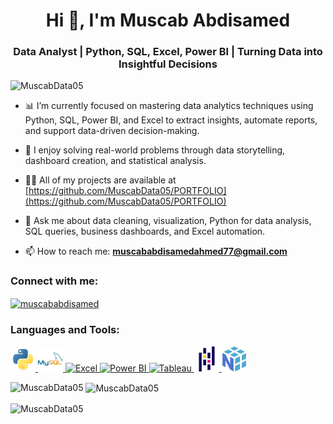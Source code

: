 <h1 align="center">Hi 👋, I'm Muscab Abdisamed</h1>
<h3 align="center">Data Analyst | Python, SQL, Excel, Power BI | Turning Data into Insightful Decisions</h3>

<p align="left"> <img src="https://komarev.com/ghpvc/?username=MuscabData05&label=Profile%20views&color=0e75b6&style=flat" alt="MuscabData05" /> </p>

- 📊 I’m currently focused on mastering data analytics techniques using Python, SQL, Power BI, and Excel to extract insights, automate reports, and support data-driven decision-making.

- 🧠 I enjoy solving real-world problems through data storytelling, dashboard creation, and statistical analysis.

- 👨‍💻 All of my projects are available at [https://github.com/MuscabData05/PORTFOLIO](https://github.com/MuscabData05/PORTFOLIO)

- 💬 Ask me about data cleaning, visualization, Python for data analysis, SQL queries, business dashboards, and Excel automation.

- 📫 How to reach me: **muscababdisamedahmed77@gmail.com**

<h3 align="left">Connect with me:</h3>
<p align="left">
<a href="https://linkedin.com/in/muscababdisamed" target="blank"><img align="center" src="https://raw.githubusercontent.com/rahuldkjain/github-profile-readme-generator/master/src/images/icons/Social/linked-in-alt.svg" alt="muscababdisamed" height="30" width="40" /></a>
</p>

<h3 align="left">Languages and Tools:</h3>
<p align="left">

  <!-- Python -->
  <a href="https://www.python.org/" target="_blank" rel="noreferrer">
    <img src="https://raw.githubusercontent.com/devicons/devicon/master/icons/python/python-original.svg" alt="Python" width="40" height="40"/>
  </a>

  <!-- SQL -->
  <a href="https://www.mysql.com/" target="_blank" rel="noreferrer">
    <img src="https://raw.githubusercontent.com/devicons/devicon/master/icons/mysql/mysql-original-wordmark.svg" alt="SQL" width="40" height="40"/>
  </a>

  <!-- Excel -->
  <a href="https://www.microsoft.com/en-us/microsoft-365/excel" target="_blank" rel="noreferrer">
    <img src="https://upload.wikimedia.org/wikipedia/commons/7/73/Microsoft_Excel_2013-2019_logo.svg" alt="Excel" width="40" height="40"/>
  </a>

  <!-- Power BI -->
  <a href="https://powerbi.microsoft.com/" target="_blank" rel="noreferrer">
    <img src="https://cdn.worldvectorlogo.com/logos/power-bi-1.svg" alt="Power BI" width="40" height="40"/>
  </a>

  <!-- Tableau -->
  <a href="https://www.tableau.com/" target="_blank" rel="noreferrer">
    <img src="https://cdn.worldvectorlogo.com/logos/tableau-software.svg" alt="Tableau" width="40" height="40"/>
  </a>

  <!-- Pandas -->
  <a href="https://pandas.pydata.org/" target="_blank" rel="noreferrer">
    <img src="https://raw.githubusercontent.com/devicons/devicon/master/icons/pandas/pandas-original.svg" alt="Pandas" width="40" height="40"/>
  </a>

  <!-- NumPy -->
  <a href="https://numpy.org/" target="_blank" rel="noreferrer">
    <img src="https://raw.githubusercontent.com/devicons/devicon/master/icons/numpy/numpy-original.svg" alt="NumPy" width="40" height="40"/>
  </a>

<p><img align="left" src="https://github-readme-stats.vercel.app/api/top-langs?username=MuscabData05&show_icons=true&locale=en&layout=compact" alt="MuscabData05" /></p>

<p>&nbsp;<img align="center" src="https://github-readme-stats.vercel.app/api?username=MuscabData05&show_icons=true&locale=en" alt="MuscabData05" /></p>

<p><img align="center" src="https://github-readme-streak-stats.herokuapp.com/?user=MuscabData05&" alt="MuscabData05" /></p>
